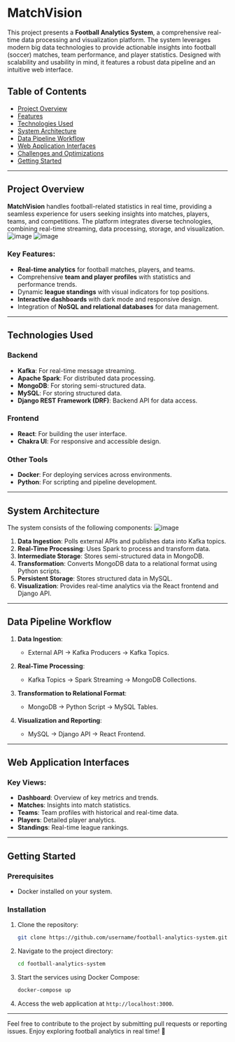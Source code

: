 
# MatchVision

This project presents a **Football Analytics System**, a comprehensive real-time data processing and visualization platform. The system leverages modern big data technologies to provide actionable insights into football (soccer) matches, team performance, and player statistics. Designed with scalability and usability in mind, it features a robust data pipeline and an intuitive web interface.

## Table of Contents

- [Project Overview](#project-overview)
- [Features](#features)
- [Technologies Used](#technologies-used)
- [System Architecture](#system-architecture)
- [Data Pipeline Workflow](#data-pipeline-workflow)
- [Web Application Interfaces](#web-application-interfaces)
- [Challenges and Optimizations](#challenges-and-optimizations)
- [Getting Started](#getting-started)

---

## Project Overview

**MatchVision** handles football-related statistics in real time, providing a seamless experience for users seeking insights into matches, players, teams, and competitions. The platform integrates diverse technologies, combining real-time streaming, data processing, storage, and visualization.
![image](https://github.com/user-attachments/assets/127e245d-9c44-4505-9f4d-105cb64aa89c)
![image](https://github.com/user-attachments/assets/60bf50db-c747-4abc-9ece-1ca4228d3eaa)


### Key Features:
- **Real-time analytics** for football matches, players, and teams.
- Comprehensive **team and player profiles** with statistics and performance trends.
- Dynamic **league standings** with visual indicators for top positions.
- **Interactive dashboards** with dark mode and responsive design.
- Integration of **NoSQL and relational databases** for data management.

---

## Technologies Used

### Backend
- **Kafka**: For real-time message streaming.
- **Apache Spark**: For distributed data processing.
- **MongoDB**: For storing semi-structured data.
- **MySQL**: For storing structured data.
- **Django REST Framework (DRF)**: Backend API for data access.

### Frontend
- **React**: For building the user interface.
- **Chakra UI**: For responsive and accessible design.

### Other Tools
- **Docker**: For deploying services across environments.
- **Python**: For scripting and pipeline development.

---

## System Architecture

The system consists of the following components:
![image](https://github.com/user-attachments/assets/52ab1b23-3f3a-474f-bf50-00ada5601580)

1. **Data Ingestion**: Polls external APIs and publishes data into Kafka topics.
2. **Real-Time Processing**: Uses Spark to process and transform data.
3. **Intermediate Storage**: Stores semi-structured data in MongoDB.
4. **Transformation**: Converts MongoDB data to a relational format using Python scripts.
5. **Persistent Storage**: Stores structured data in MySQL.
6. **Visualization**: Provides real-time analytics via the React frontend and Django API.

---

## Data Pipeline Workflow

1. **Data Ingestion**:
   - External API → Kafka Producers → Kafka Topics.

2. **Real-Time Processing**:
   - Kafka Topics → Spark Streaming → MongoDB Collections.

3. **Transformation to Relational Format**:
   - MongoDB → Python Script → MySQL Tables.

4. **Visualization and Reporting**:
   - MySQL → Django API → React Frontend.

---

## Web Application Interfaces

### Key Views:
- **Dashboard**: Overview of key metrics and trends.
- **Matches**: Insights into match statistics.
- **Teams**: Team profiles with historical and real-time data.
- **Players**: Detailed player analytics.
- **Standings**: Real-time league rankings.

---


## Getting Started

### Prerequisites
- Docker installed on your system.

### Installation
1. Clone the repository:
   ```bash
   git clone https://github.com/username/football-analytics-system.git
   ```
2. Navigate to the project directory:
   ```bash
   cd football-analytics-system
   ```
3. Start the services using Docker Compose:
   ```bash
   docker-compose up
   ```
4. Access the web application at `http://localhost:3000`.

---

Feel free to contribute to the project by submitting pull requests or reporting issues. Enjoy exploring football analytics in real time! 🌟
